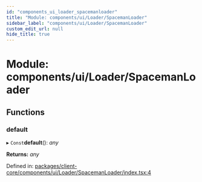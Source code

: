 ```yaml
---
id: "components_ui_loader_spacemanloader"
title: "Module: components/ui/Loader/SpacemanLoader"
sidebar_label: "components/ui/Loader/SpacemanLoader"
custom_edit_url: null
hide_title: true
---
```


# Module: components/ui/Loader/SpacemanLoader

## Functions

### default

▸ `Const`**default**(): *any*

**Returns:** *any*

Defined in: [packages/client-core/components/ui/Loader/SpacemanLoader/index.tsx:4](https://github.com/xr3ngine/xr3ngine/blob/66a84a950/packages/client-core/components/ui/Loader/SpacemanLoader/index.tsx#L4)
